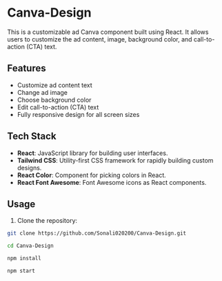 # Canva-Design

This is a customizable ad Canva component built using React. It allows users to customize the ad content, image, background color, and call-to-action (CTA) text.

## Features
- Customize ad content text
- Change ad image
- Choose background color
- Edit call-to-action (CTA) text
- Fully responsive design for all screen sizes

## Tech Stack
- **React**: JavaScript library for building user interfaces.
- **Tailwind CSS**: Utility-first CSS framework for rapidly building custom designs.
- **React Color**: Component for picking colors in React.
- **React Font Awesome**: Font Awesome icons as React components.

## Usage
1. Clone the repository:

```bash
git clone https://github.com/Sonali020200/Canva-Design.git

cd Canva-Design

npm install

npm start



